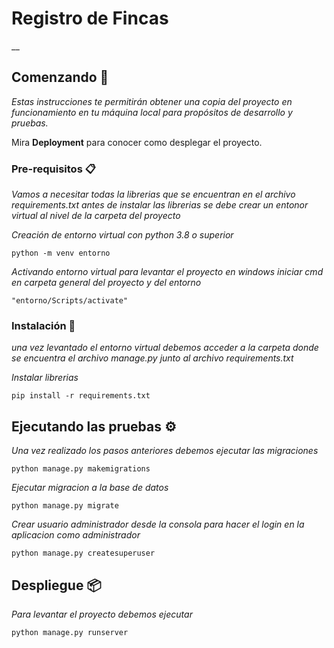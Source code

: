 # Registro de Fincas

__

## Comenzando 🚀

_Estas instrucciones te permitirán obtener una copia del proyecto en funcionamiento en tu máquina local para propósitos de desarrollo y pruebas._

Mira **Deployment** para conocer como desplegar el proyecto.


### Pre-requisitos 📋

_Vamos a necesitar todas la librerias que se encuentran en el archivo requirements.txt_
_antes de instalar las librerias se debe crear un entonor virtual al nivel de la carpeta del proyecto_

_Creación de entorno virtual con python 3.8 o superior_

```
python -m venv entorno
```

_Activando entorno virtual para levantar el proyecto en windows_
_iniciar cmd en carpeta general del proyecto y del entorno_
```
"entorno/Scripts/activate"
```

### Instalación 🔧

_una vez levantado el entorno virtual debemos acceder a la carpeta donde se encuentra el archivo manage.py junto al archivo requirements.txt_

_Instalar librerias_

```
pip install -r requirements.txt
```


## Ejecutando las pruebas ⚙️

_Una vez realizado los pasos anteriores debemos ejecutar las migraciones_
```
python manage.py makemigrations
```
_Ejecutar migracion a la base de datos_
```
python manage.py migrate
```
_Crear usuario administrador desde la consola para hacer el login en la aplicacion como administrador_
```
python manage.py createsuperuser
```
## Despliegue 📦

_Para levantar el proyecto debemos ejecutar_
```
python manage.py runserver
```